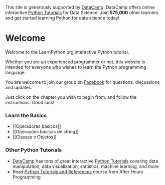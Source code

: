 This site is generously supported by [DataCamp](https://datacamp.pxf.io/c/67577/1012793/13294?sharedId=learnpython.org). DataCamp offers online interactive [Python Tutorials](https://datacamp.pxf.io/c/67577/1012793/13294?sharedId=learnpython.org) for Data Science. Join **575,000** other learners and get started learning Python for data science today!

# Welcome

Welcome to the LearnPython.org interactive Python tutorial.

Whether you are an experienced programmer or not, this website is intended for everyone who wishes to learn the Python programming language.<br>

You are welcome to join our group on <a href="http://www.facebook.com/groups/180708015327157/">Facebook</a> for questions, discussions and updates.

Just click on the chapter you wish to begin from, and follow the instructions. Good luck!<br>


### Learn the Basics

- [[Operadores básicos]]
- [[Operações básicas de string]]
- [[Classes e Objetos]]

### Other Python Tutorials

- [DataCamp](https://datacamp.pxf.io/c/67577/1012793/13294?sharedId=learnpython.org) has tons of great interactive [Python Tutorials](https://datacamp.pxf.io/c/67577/1012793/13294?sharedId=learnpython.org) covering data manipulation, data visualization, statistics, machine learning, and more
- Read [Python Tutorials and References](http://www.afterhoursprogramming.com/index.php?article=181) course from After Hours Programming
